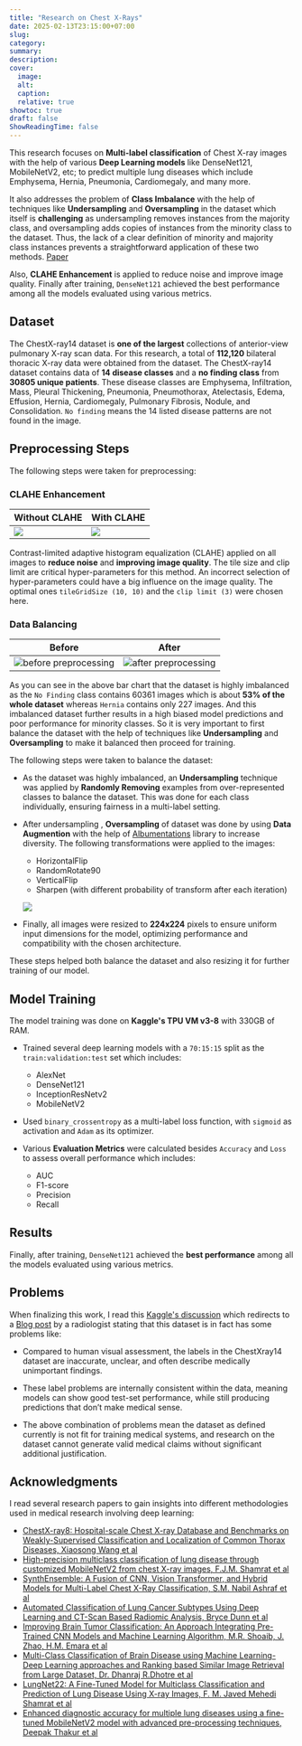```yaml
---
title: "Research on Chest X-Rays"
date: 2025-02-13T23:15:00+07:00
slug:
category: 
summary:
description: 
cover:
  image: 
  alt:
  caption: 
  relative: true
showtoc: true
draft: false
ShowReadingTime: false
---
```


This research focuses on **Multi-label classification** of Chest X-ray images with the help of various **Deep Learning models** like DenseNet121, MobileNetV2, etc; to predict multiple lung diseases which include Emphysema, Hernia, Pneumonia, Cardiomegaly, and many more.

It also addresses the problem of **Class Imbalance** with the help of techniques like **Undersampling** and **Oversampling** in the dataset which itself is **challenging** as undersampling removes instances from the majority class, and oversampling adds copies of instances from the minority class to the dataset. Thus, the lack of a clear definition of minority and majority class instances prevents a straightforward application of these two methods. [Paper](https://www.sciencedirect.com/science/article/pii/S0950705124009894)

Also, **CLAHE Enhancement** is applied to reduce noise and improve image quality. Finally after training, `DenseNet121` achieved the best performance among all the models evaluated using various metrics.

## Dataset
The ChestX-ray14 dataset is **one of the largest** collections of anterior-view pulmonary X-ray scan data. For this research, a total of **112,120** bilateral thoracic X-ray data were obtained from the dataset. The ChestX-ray14 dataset contains data of **14 disease classes** and a **no finding class** from **30805 unique patients**. These disease classes are Emphysema, Infiltration, Mass, Pleural Thickening, Pneumonia, Pneumothorax, Atelectasis, Edema, Effusion, Hernia, Cardiomegaly, Pulmonary Fibrosis, Nodule, and Consolidation. `No finding` means the 14 listed disease patterns are not found in the image.

## Preprocessing Steps
The following steps were taken for preprocessing:

### CLAHE Enhancement

| Without CLAHE | With CLAHE |
| --- | --- |
| ![](https://github.com/user-attachments/assets/95d15c98-1185-44a0-b579-5b8c7aafaf02) | ![](https://github.com/user-attachments/assets/3e6c2ad8-62fc-4887-ba3d-cfd830056343) |

Contrast-limited adaptive histogram equalization (CLAHE) applied on all images to **reduce noise** and **improving image quality**. The tile size and clip limit are critical hyper-parameters for this method. An incorrect selection of hyper-parameters could have a big influence on the image quality. The optimal ones `tileGridSize (10, 10)` and the `clip limit (3)` were chosen here. 

### Data Balancing

| Before| After|
| --- | --- |
| ![before preprocessing](https://github.com/user-attachments/assets/0504325e-b125-4704-908b-e9cdf945dd6a) | ![after preprocessing](https://github.com/user-attachments/assets/1eda7c99-6045-4d46-b8f3-69dc9bb491f5) |



As you can see in the above bar chart that the dataset is highly imbalanced as the `No Finding` class contains 60361 images which is about **53% of the whole dataset** whereas `Hernia` contains only 227 images. And this imbalanced dataset further results in a high biased model predictions and poor performance for minority classes. So it is very important to first balance the dataset with the help of techniques like **Undersampling** and **Oversampling** to make it balanced then proceed for training. 

The following steps were taken to balance the dataset:
- As the dataset was highly imbalanced, an **Undersampling** technique was applied by **Randomly Removing** examples from over-represented classes to balance the dataset. This was done for each class individually, ensuring fairness in a multi-label setting.
- After undersampling , **Oversampling** of dataset was done by using **Data Augmention** with the help of [Albumentations](https://github.com/albumentations-team/albumentations) library to increase diversity. The following transformations were applied to the images:
   - HorizontalFlip
   - RandomRotate90
   - VerticalFlip
   - Sharpen (with different probability of transform after each iteration)

    ![](https://github.com/user-attachments/assets/c741c793-4ead-43f7-99ab-5e8ebd604fb2)


- Finally, all images were resized to **224x224** pixels to ensure uniform input dimensions for the model, optimizing performance and compatibility with the chosen architecture.

These steps helped both balance the dataset and also resizing it for further training of our model.
 
 ## Model Training
 The model training was done on **Kaggle's TPU VM v3-8** with 330GB of RAM.
   - Trained several deep learning models with a `70:15:15` split as the `train:validation:test` set which includes:
     - AlexNet
     - DenseNet121
     - InceptionResNetv2
     - MobileNetV2
   - Used `binary_crossentropy` as a multi-label loss function, with `sigmoid` as activation and `Adam` as its optimizer.
   
   - Various **Evaluation Metrics** were calculated besides `Accuracy` and `Loss` to assess overall performance which includes:
      - AUC
      - F1-score
      - Precision
      - Recall
   
## Results
Finally, after training, `DenseNet121` achieved the **best performance** among all the models evaluated using various metrics.

## Problems
When finalizing this work, I read this [Kaggle's discussion](https://www.kaggle.com/datasets/nih-chest-xrays/data/discussion/300917) which redirects to a [Blog post](https://laurenoakdenrayner.com/2017/12/18/the-chestxray14-dataset-problems/) by a radiologist stating that this dataset is in fact has some problems like:

- Compared to human visual assessment, the labels in the ChestXray14 dataset are inaccurate, unclear, and often describe medically unimportant findings.

- These label problems are internally consistent within the data, meaning models can show good test-set performance, while still producing predictions that don’t make medical sense.

- The above combination of problems mean the dataset as defined currently is not fit for training medical systems, and research on the dataset cannot generate valid medical claims without significant additional justification.

## Acknowledgments
I read several research papers to gain insights into different methodologies used in medical research involving deep learning:

- [ChestX-ray8: Hospital-scale Chest X-ray Database and Benchmarks on Weakly-Supervised Classification and Localization of Common Thorax Diseases, Xiaosong Wang et al](https://arxiv.org/abs/1705.02315)
- [High-precision multiclass classification of lung disease through customized MobileNetV2 from chest X-ray images, F.J.M. Shamrat et al](https://www.sciencedirect.com/science/article/pii/S0010482523001117)
- [SynthEnsemble: A Fusion of CNN, Vision Transformer, and Hybrid Models for Multi-Label Chest X-Ray Classification, S.M. Nabil Ashraf et al](https://arxiv.org/abs/2311.07750)
- [Automated Classification of Lung Cancer Subtypes Using Deep Learning and CT-Scan Based Radiomic Analysis, Bryce Dunn et al](https://www.researchgate.net/publication/371388434_Automated_Classification_of_Lung_Cancer_Subtypes_Using_Deep_Learning_and_CT-Scan_Based_Radiomic_Analysis)
- [Improving Brain Tumor Classification: An Approach Integrating Pre-Trained CNN Models and Machine Learning Algorithm, M.R. Shoaib, J. Zhao, H.M. Emara et al](https://www.sciencedirect.com/science/article/pii/S2405844024095021)
- [Multi-Class Classification of Brain Disease using Machine Learning-Deep Learning approaches and Ranking based Similar Image Retrieval from Large Dataset, Dr. Dhanraj R.Dhotre et al](https://www.ijisae.org/index.php/IJISAE/article/view/3550)
- [LungNet22: A Fine-Tuned Model for Multiclass Classification and Prediction of Lung Disease Using X-ray Images, F. M. Javed Mehedi Shamrat et al](https://www.mdpi.com/2075-4426/12/5/680)
- [Enhanced diagnostic accuracy for multiple lung diseases using a fine-tuned MobileNetV2 model with advanced pre-processing techniques, Deepak Thakur et al](https://www.sciencedirect.com/science/article/abs/pii/S0957417424021390)


